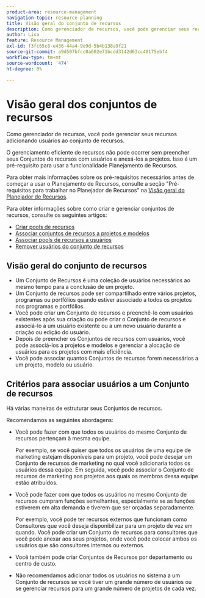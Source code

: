 ```yaml
---
product-area: resource-management
navigation-topic: resource-planning
title: Visão geral do conjunto de recursos
description: Como gerenciador de recursos, você pode gerenciar seus recursos adicionando usuários ao conjunto de recursos.
author: Lisa
feature: Resource Management
exl-id: f3fc65c8-e436-44a4-9e9d-5b4b138a9f21
source-git-commit: a9d507bfcc0a602e71bcdd3142d63cc40175ebf4
workflow-type: tm+mt
source-wordcount: '474'
ht-degree: 0%

---
```


# Visão geral dos conjuntos de recursos

<!--
<p data-mc-conditions="QuicksilverOrClassic.Draft mode">(NOTE: Alina: *** The sections about how to add resource pools to users, templates, projects are duplicated from the articles listed in those sections (Creating Users, Editing Projects, Creating a Template, etc). These sections might be eliminated when the Resource Pools are not something new, and just a routine field to edit on these main objects.) </p>
-->

Como gerenciador de recursos, você pode gerenciar seus recursos adicionando usuários ao conjunto de recursos.

O gerenciamento eficiente de recursos não pode ocorrer sem preencher seus Conjuntos de recursos com usuários e anexá-los a projetos. Isso é um pré-requisito para usar a funcionalidade Planejamento de Recursos.

Para obter mais informações sobre os pré-requisitos necessários antes de começar a usar o Planejamento de Recursos, consulte a seção &quot;Pré-requisitos para trabalhar no Planejador de Recursos&quot; na [Visão geral do Planejador de Recursos](../../../resource-mgmt/resource-planning/get-started-resource-planner.md).

Para obter informações sobre como criar e gerenciar conjuntos de recursos, consulte os seguintes artigos:

* [Criar pools de recursos](../../../resource-mgmt/resource-planning/resource-pools/create-resource-pools.md)
* [Associar conjuntos de recursos a projetos e modelos](../../../resource-mgmt/resource-planning/resource-pools/associate-resource-pools-with-projects-and-templates.md)
* [Associar pools de recursos a usuários](../../../resource-mgmt/resource-planning/resource-pools/associate-resource-pools-with-users.md)
* [Remover usuários do conjunto de recursos](../../../resource-mgmt/resource-planning/resource-pools/remove-users-from-resource-pool.md)

<!--
<div data-mc-conditions="QuicksilverOrClassic.Draft mode">
<h2>Access requirements</h2>
<p>(NOTE: moved to the separate articles below) </p>
<p>You must have the following:</p>
<table style="table-layout:auto">
<col>
<col>
<tbody>
<tr>
<td role="rowheader">Adobe Workfront plan*</td>
<td> <p>Pro and higher</p> </td>
</tr>
<tr>
<td role="rowheader">Adobe Workfront license*</td>
<td> <p>Plan </p> </td>
</tr>
<tr>
<td role="rowheader">Access level configurations*</td>
<td> <p>Edit access to&nbsp;Resource Management that includes access to Manage Resource Pools</p> <p>Edit access to Projects, Templates, and Users</p> <note type="note">
If you still don't have access, ask your Workfront administrator if they set additional restrictions in your access level. For information on how a Workfront administrator can change your access level, see
<a href="../../../administration-and-setup/add-users/configure-and-grant-access/create-modify-access-levels.md" class="MCXref xref">Create or modify custom access levels</a>.
</note> </td>
</tr>
<tr data-mc-conditions="">
<td role="rowheader">Object permissions</td>
<td> <p>Manage permissions for the projects, templates, and users you associate the Resource Pools with</p> <p>For information on requesting additional access, see <a href="../../../workfront-basics/grant-and-request-access-to-objects/request-access.md" class="MCXref xref">Request access to objects </a>.</p> </td>
</tr>
</tbody>
</table>
<p>*To find out what plan, license type, or access you have, contact your Workfront administrator.</p>
</div>
-->

## Visão geral do conjunto de recursos

* Um Conjunto de Recursos é uma coleção de usuários necessários ao mesmo tempo para a conclusão de um projeto.
* Um Conjunto de recursos pode ser compartilhado entre vários projetos, programas ou portfólios quando estiver associado a todos os projetos nos programas e portfólios.
* Você pode criar um Conjunto de recursos e preenchê-lo com usuários existentes após sua criação ou pode criar o Conjunto de recursos e associá-lo a um usuário existente ou a um novo usuário durante a criação ou edição do usuário.
* Depois de preencher os Conjuntos de recursos com usuários, você pode associá-los a projetos e modelos e gerenciar a alocação de usuários para os projetos com mais eficiência.
* Você pode associar quantos Conjuntos de recursos forem necessários a um projeto, modelo ou usuário.

## Critérios para associar usuários a um Conjunto de recursos

Há várias maneiras de estruturar seus Conjuntos de recursos.

Recomendamos as seguintes abordagens:

* Você pode fazer com que todos os usuários do mesmo Conjunto de recursos pertençam à mesma equipe.

  Por exemplo, se você quiser que todos os usuários de uma equipe de marketing estejam disponíveis para um projeto, você pode desejar um Conjunto de recursos de marketing no qual você adicionaria todos os usuários dessa equipe. Em seguida, você pode associar o Conjunto de recursos de marketing aos projetos aos quais os membros dessa equipe estão atribuídos.

* Você pode fazer com que todos os usuários no mesmo Conjunto de recursos cumpram funções semelhantes, especialmente se as funções estiverem em alta demanda e tiverem que ser orçadas separadamente.

  Por exemplo, você pode ter recursos externos que funcionam como Consultores que você deseja disponibilizar para um projeto de vez em quando. Você pode criar um Conjunto de recursos para consultores que você pode anexar aos seus projetos, onde você pode colocar ambos os usuários que são consultores internos ou externos.

* Você também pode criar Conjuntos de Recursos por departamento ou centro de custo.
* Não recomendamos adicionar todos os usuários no sistema a um Conjunto de recursos se você tiver um grande número de usuários ou se gerenciar recursos para um grande número de projetos de cada vez.

<!--
<div data-mc-conditions="QuicksilverOrClassic.Draft mode">
<p><strong>Create a Resource Pool</strong></p>
<p>(NOTE: Alina: **^^ Linked to messaging from emails/ AC/ Pendo, possibly. Do not rename or change the anchor. << this comment is old.</p>
<p>***Feb 2022: moved this section to its own article and drafted it here. Consider undrafting the section with a short intro to point to the new article IF there are any complaints.) </p>
<ol>
<li value="1">Log in as a user who has access to edit Resource Pools.<br>For more information, see <a href="#create-a-resource-pool" class="MCXref xref">Create a Resource Pool</a>.</li>
<li value="2">Click the <strong>Main Menu</strong> icon <img src="assets/main-menu-icon.png"> in the upper-right corner of Adobe Workfront.</li>
<li value="3"> Click <strong>Resourcing</strong>. </li>
<li value="4"> Click <strong>Resource Pools</strong> in the left panel. <br><img src="assets/resource-pools-tab-350x198.png" alt="resource_pools_tab.png" style="width: 350;height: 198;"></li>
<li value="5">Click <strong>New Resource Pool</strong>.</li>
<li value="6">Specify the following: <p>
<table style="table-layout:auto">
<col>
<col>
<tbody>
<tr>
<td role="rowheader"><strong>Name</strong></td>
<td>This is the name of the Resource Pool.</td>
</tr>
<tr>
<td role="rowheader"><strong>Description</strong></td>
<td>This is a brief description about this Resource Pool. For example, you can specify for what purpose it should be used.</td>
</tr>
<tr>
<td role="rowheader">(Optional) <strong>Pool Members</strong></td>
<td><p> Add users to the Resource Pool individually.<br>Or <br>To add a large amount of users to the Resource Pool at one time, you can add one of the following entities associated with users. This adds those users to the Resource Pool:
<ul>
<li><strong>Teams</strong>: all members of the team are added to the Resource Pool.</li>
<li><strong>Groups</strong>: all members of the group are added to the Resource Pool.</li>
<li><strong>Roles</strong>: all users associated with that role are added to the Resource Pool.</li>
<li><strong>Companies</strong>: all users in the company are added to the Resource Pool.</li>
</ul><note type="tip">
You can only add active users, teams,
<span>roles,</span> or companies.
</note><note type="note">
If a user becomes a member of a group, team, company or is associated with a job role after the group, team, company or job role have been added to the Resource Pool, the new member is not automatically added to the Resource Pool.
<br>If a user belongs to the team, group, company, and job role you are adding, at the same time, the user is added only once to the Resource Pool.
<br>Users who are deactivated after having been added to the Resource Pool appear dimmed in the list of users and are marked as being deactivated.
</note></p></td>
</tr>
</tbody>
</table></p></li>
<li value="7"> <p>(Optional) Use the <strong>Undo</strong> link to remove the users added through a group, team, company or job role.</p> <note type="note">
There is no limit to how many users you can have in a Resource Pool. However, we recommend not adding too many users to a Resource Pool, as Resource Management could become a challenge otherwise. The list of users only shows the first 2,000 users in the Resource Pool, and they are listed alphabetically.
</note> <p> <img src="assets/resource-pools-new---undo-button-for-teams-groups-etc-350x113.png" alt="Resource_pools_NEW___UNDO_button_for_teams_groups_etc.png" style="width: 350;height: 113;"> </p> </li>
<li value="8">(Optional) Use the <strong>Search</strong> option to find a user in the Resource Pool.</li>
<li value="9">Click <strong>Create</strong>.</li>
</ol>
</div>
-->

<!--
<div data-mc-conditions="QuicksilverOrClassic.Draft mode">
<h2>Remove users from a Resource Pool</h2>
<p>(NOTE: moved to its own article. Drafted here.) </p>
<p>You can remove users from a Resource Pool when those users are no longer needed in that pool. </p>
<p>To remove a user from a Resource Pool:</p>
<ol>
<li value="1">Log in as a user who has access to edit Resource Pools.<br>For more information, see the section <a href="#create-a-resource-pool" class="MCXref xref">Create a Resource Pool</a> in this article.</li>
<li value="2"> Click the <strong>Main Menu</strong> icon <img src="assets/main-menu-icon.png"> in the upper-right corner of Adobe Workfront.</li>
<li value="3"> Click <strong>Resourcing</strong>.  </li>
<li value="4"> Click <strong>Resource Pools</strong> in the left panel.  </li>
<li value="5">Select a Resource Pool and click <strong>Edit.</strong>Or<br>Click the name of a Resource Pool. </li>
<li value="6">Start typing the name of a user that you want to remove in the <strong>Search in this Resource Pool</strong> field.<br>Or<br>Start typing the name of a company, job role, team, or group, if you want to remove all the users associated with those entities.<br><img src="assets/search-inside-new-resource-pool-350x314.png" alt="search_inside_NEW_resource_pool.png" style="width: 350;height: 314;"></li>
<li value="7">Click the 'x' icon at the user level to remove a user from the Resource Pool. They are removed from all the lists they appear in.<br>Or<br>To remove all users associated with a job role, group, team, or company, click <strong>Remove</strong> at the job role, group, team level, or company level. This removes all the users associated with that job role, group, team, or company from the Resource Pool. </li>
<li value="8">Click <strong>Save</strong>. </li>
</ol>
</div>
-->

<!--
<div data-mc-conditions="QuicksilverOrClassic.Draft mode">
<h2>Associate Resource Pools with users</h2>
<p>You must have administrative rights to editing users in order to edit or create users. <br>For more information about the access needed to edit or create users, see <a href="../../../administration-and-setup/add-users/configure-and-grant-access/grant-access-other-users.md" class="MCXref xref">Grant access to users</a>.</p>
<ul>
<li><a href="#associate-resource-pools-with-one-user" class="MCXref xref">Associate Resource Pools with one user</a> </li>
<li><a href="#associate-resource-pools-with-users-in-bulk" class="MCXref xref">Associate Resource Pools with users in bulk</a> </li>
</ul>
<p><strong>Associate Resource Pools with one user</strong></p>
<p>You can associate users with Resource Pools when you are creating your Resource Pools. <br>For more information about creating a Resource Pool, see the section <a href="#create-a-resource-pool" target="_blank" rel="noopener noreferrer" class="MCXref xref">Create a Resource Pool</a> in this article.</p>
<p>If you create Resource Pools without populating them with users, you can later associate them with users as you are editing or creating new users. </p>
<p>The Resource Pools must be created before you can associate them with a user. </p>
<p>To associate Resource Pools with users:</p>
<ol>
<li value="1">Click the <strong>Main Menu</strong> icon <img src="assets/main-menu-icon.png"> in the upper-right corner of Adobe Workfront.</li>
<li value="2"> Click <strong>Users</strong>.  </li>
<li value="3">Check the box next to the name of a user from the list, then click <strong>Edit</strong>.</li>
<li value="4">Click <strong>Resource Planning</strong>.</li>
<li value="5">Start typing the name of a Resource Pool that you want to associate with the user in the <strong>Resource Pools</strong> field, then select it from the list, when it appears.<br>You can associate multiple Resource Pools with one user.<br><img src="assets/add-resource-pool-to-user-350x307.png" alt="add_resource_pool_to_user.png" style="width: 350;height: 307;"><br></li>
<li value="6">Click <strong>Save Changes</strong>.</li>
</ol>
<p>For more information about editing users, see <a href="../../../administration-and-setup/add-users/create-and-manage-users/edit-a-users-profile.md" class="MCXref xref">Edit a user's profile</a>.</p>
<p>For more information about creating new users, see <a href="../../../administration-and-setup/add-users/create-and-manage-users/add-users.md" class="MCXref xref">Add users</a>.</p>
<p><strong>Associate Resource Pools with users in bulk</strong></p>
<p>You can edit multiple users in bulk and associate the same Resource Pools with all of them at the same time. </p>
<p>To associate Resource Pools with several users in bulk:</p>
<ol>
<li value="1"> Click the <strong>Main Menu</strong> icon <img src="assets/main-menu-icon.png"> in the upper-right corner of Adobe Workfront.</li>
<li value="2"> Click <strong>Users</strong>. </li>
<li value="3">Select several users on the list, and click <strong>Edit</strong>.</li>
<li value="4">Click <strong>Resource Planning</strong>.</li>
<li value="5">Start typing the name of a Resource Pool that you want to associate with the users in the <strong>Resource Pools</strong> field, then select it from the list, when it appears.<br>You can associate multiple Resource Pools with multiple users.<br><note type="note">
Only the Resource Pools that are common to all the users selected appear in this field. If the users selected have no shared Resource Pools, this field is empty. If this field is empty, the Resource Pools you specify here will overwrite their individual Resource Pools.
</note> <br><br></li>
<li value="6">Click <strong>Save Changes</strong>.</li>
</ol>
<p>For more information about how to edit users in bulk, see <a href="../../../administration-and-setup/add-users/create-and-manage-users/edit-user-profiles-in-bulk.md" class="MCXref xref">Edit user profiles in bulk</a>. </p>
</div>
-->

<!--
<div data-mc-conditions="QuicksilverOrClassic.Draft mode">
<h2>Associate resource pools with projects and templates</h2>
<p>(NOTE: moved to its own article) </p>
<p> After you create Resource Pools, you can associate them with projects or templates so you can later budget your resources on the projects. </p>
<p>You must have the following rights to associate Resource Pools with Projects and Templates: </p>
<ul>
<li>You must have rights to Edit projects in your access level, as well as Manage permissions on the project in order to edit the project and associate it with Resource Pools.</li>
<li>You must have rights to Edit templates in your access level, as well as Manage permissions on the template in order to edit the template and associate it with Resource Pools.</li>
</ul>
<p>We recommend that you create your Resource Pools in advance, associate them with projects, and budget your resources before the project starts. </p>
<ul>
<li><a href="#associate-resource-pools-with-one-project-or-template" class="MCXref xref">Associate Resource Pools with one project or template</a> </li>
<li><a href="#associate-resource-pools-with-several-projects-or-templates-in-bulk" class="MCXref xref">Associate Resource Pools with several projects or templates in bulk</a> </li>
</ul>
<p><strong>Associate Resource Pools with one project or template</strong></p>
<p> You can associate Resource Pools with a template in the same manner you associate Resource Pools with a project. </p>
<p> To associate Resource Pools with a project: </p>
<ol>
<li value="1">Go to a project and click the <strong>Edit</strong> icon <img src="assets/qs-edit-icon.png">in the upper-right corner.</li>
<li value="2"> Click <strong>Settings</strong>. </li>
<li value="3">Start typing the name of a Resource Pool in the <strong>Resource Pools</strong> field, then select it from the list when it appears.<br>You can associate multiple Resource Pools with one project or template.<br><img src="assets/resource-pool-to-project-350x254.png" alt="resource_pool_to_project.png" style="width: 350;height: 254;"><br><br></li>
<li value="4">Click <strong>Save Changes</strong>.</li>
</ol>
<p> For more information about how to edit a project and associate it with Resource Pools, see <a href="../../../manage-work/projects/manage-projects/edit-projects.md" class="MCXref xref">Edit projects</a>.</p>
<p> For more information about how to edit a template and associate it with Resource Pools, see <a href="../../../manage-work/projects/create-and-manage-templates/edit-templates.md" class="MCXref xref">Edit project templates</a>.</p>
<p><strong>Associate Resource Pools with several projects or templates in bulk</strong></p>
<p> You can edit multiple projects or templates in bulk and associate the same Resource Pools with all of them at the same time. </p>
<p>You can associate Resource Pools with templates in the same manner you associate Resource Pools with projects. </p>
<p>To associate Resource Pools with several projects in bulk:</p>
<ol>
<li value="1">Go to a list of projects.</li>
<li value="2">Select multiple projects, then click <strong>Edit</strong>.</li>
<li value="3">Click <strong>Settings</strong>.</li>
<li value="4"> <p>Start typing the name of a Resource Pool in the <strong>Resource Pools</strong> field, then select it from the list when it appears.<br>You can associate multiple Resource Pools with the projects or templates. </p> <note type="note">
When you edit projects or templates in bulk, only the Resource Pools that are common to all the projects or templates selected appear in this field. If the projects selected have no shared Resource Pools, this field will be empty. The Resource Pools you specify here will overwrite the individual Resource Pools of the projects or templates.
</note> </li>
<li value="5">Click <strong>Save Changes</strong>. <br>When your Resource Pools are associated with your projects or your templates, you can budget user allocations for your projects inside the Resource Planner. <br>For more information about the Resource Planner, see <a href="../../../resource-mgmt/resource-planning/get-started-resource-planner.md" class="MCXref xref">Resource Planner overview</a>.</li>
</ol>
<p> For more information about how to edit projects in bulk, see the "Edit projects in bulk" section in <a href="../../../manage-work/projects/manage-projects/edit-projects.md" class="MCXref xref">Edit projects</a>.</p>
<p> For more information about how to edit templates in bulk, see the "Edit templates in bulk" section in <a href="../../../manage-work/projects/create-and-manage-templates/edit-templates.md" class="MCXref xref">Edit project templates</a>.</p>
</div>
-->
